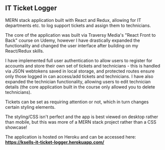 ## IT Ticket Logger

MERN stack application built with React and Redux, allowing for IT departments etc. to log support tickets and assign them to technicians.

The core of the application was built via Traversy Media's "React Front to Back" course on Udemy, however I have drastically expanded the functionality and changed the user interface after building on my React/Redux skills.

I have implemented full user authentication to allow users to register for accounts and store their own set of tickets and technicians - this is handled via JSON webtokens saved in local storage, and protected routes ensure only those logged in can access/add tickets and technicians. I have also expanded the technician functionality, allowing users to edit technician details (the core application built in the course only allowed you to delete technicians).

Tickets can be set as requiring attention or not, which in turn changes certain styling elements.

The styling/CSS isn't perfect and the app is best viewed on desktop rather than mobile, but this was more of a MERN stack project rather than a CSS showcase!

The application is hosted on Heroku and can be accessed here: **https://ksells-it-ticket-logger.herokuapp.com/**
